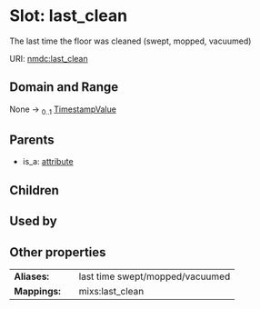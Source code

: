 
# Slot: last_clean


The last time the floor was cleaned (swept, mopped, vacuumed)

URI: [nmdc:last_clean](https://microbiomedata/meta/last_clean)


## Domain and Range

None &#8594;  <sub>0..1</sub> [TimestampValue](TimestampValue.md)

## Parents

 *  is_a: [attribute](attribute.md)

## Children


## Used by


## Other properties

|  |  |  |
| --- | --- | --- |
| **Aliases:** | | last time swept/mopped/vacuumed |
| **Mappings:** | | mixs:last_clean |

